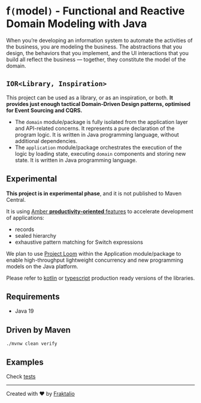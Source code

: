 # **f`(`model`)`** - Functional and Reactive Domain Modeling with Java

When you’re developing an information system to automate the activities of the business, you are modeling the business.
The abstractions that you design, the behaviors that you implement, and the UI interactions that you build all reflect
the business — together,
they constitute the model of the domain.

## `IOR<Library, Inspiration>`

This project can be used as a library, or as an inspiration, or both. **It provides just enough tactical
Domain-Driven Design patterns, optimised for Event Sourcing and CQRS.**

- The `domain` module/package is fully isolated from the application layer and API-related concerns. It represents a
  pure
  declaration of the program logic. It is written in Java programming language, without
  additional
  dependencies.
- The `application` module/package orchestrates the execution of the logic by loading state, executing `domain`
  components
  and storing new state. It is written in Java programming language.

## Experimental

**This project is in experimental phase**, and it is not published to Maven Central.

It is using [Amber **productivity-oriented** features](https://openjdk.org/projects/amber/) to accelerate development of
applications:

- records
- sealed hierarchy
- exhaustive pattern matching for Switch expressions

We plan to
use [Project Loom](https://blogs.oracle.com/javamagazine/post/going-inside-javas-project-loom-and-virtual-threads)
within the Application module/package to enable high-throughput lightweight concurrency and new programming models on
the Java platform.

Please refer to [kotlin](https://github.com/fraktalio/fmodel) or [typescript](https://github.com/fraktalio/fmodel-ts)
production ready versions of the libraries.

## Requirements

- Java 19

## Driven by Maven

```shell
./mvnw clean verify
```

## Examples

Check [tests](src/test/java/com/fraktalio/fmodel/domain/example)

---
Created with :heart: by [Fraktalio](https://fraktalio.com/)
